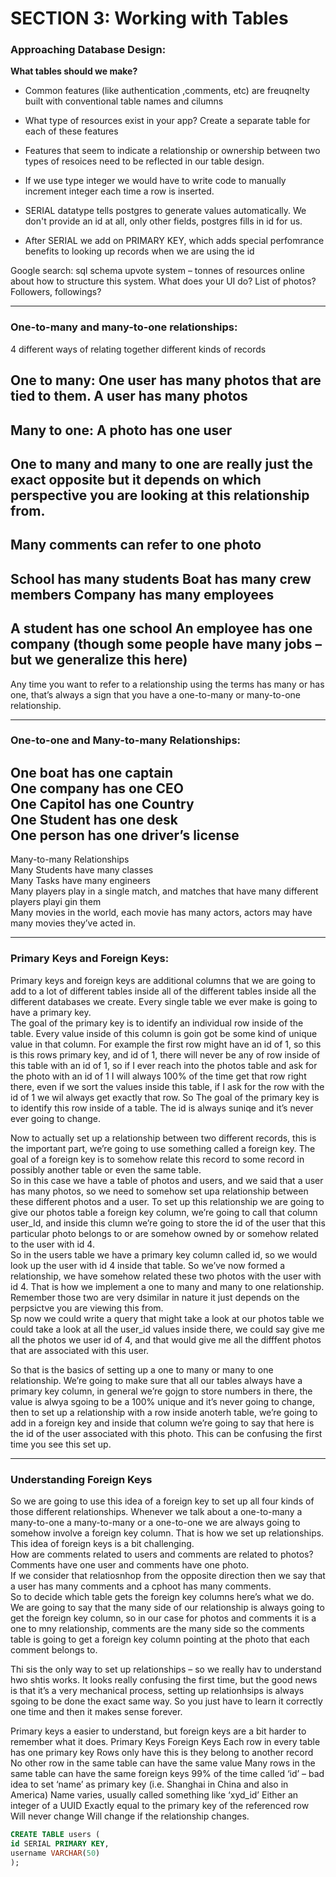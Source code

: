 # SECTION 3: Working with Tables

### Approaching Database Design:

**What tables should we make?**
-	Common features (like authentication ,comments, etc) are freuqnelty built with conventional table names and cilumns
-	What type of resources exist in your app? Create a separate table for each of these features
-	Features that seem to indicate a relationship or ownership between two types of resoices need to be reflected in our table design. 



- If we use type integer we would have to write code to manually increment integer each time a row is inserted. 
- SERIAL datatype tells postgres to generate values automatically. We don't provide an id at all, only other fields, postgres fills in id for us. 
- After SERIAL we add on PRIMARY KEY, which adds special perfomrance benefits to looking up records when we are using the id

Google search: sql schema upvote system – tonnes of resources online about how to structure this system.
What does your UI do? List of photos? Followers, followings?

---
### One-to-many and many-to-one relationships:

4 different ways of relating together different kinds of records

**One to many:**
One user has many photos that are tied to them.
A user has many photos
-
**Many to one:**
A photo has one user
-
One to many and many to one are really just the exact opposite but it depends on which perspective you are looking at this relationship from.
-
Many comments can refer to one photo
-
School has many students
Boat has many crew members
Company has many employees
-
A student has one school
An employee has one company (though some people have many jobs – but we generalize this here)
-
Any time you want to refer to a relationship using the terms has many or has one, that’s always a sign that you have a one-to-many or many-to-one relationship. 

---

### One-to-one and Many-to-many Relationships:
One boat has one captain  
One company has one CEO  
One Capitol has one Country  
One Student has one desk  
One person has one driver’s license  
-  
Many-to-many Relationships  
Many Students have many classes  
Many Tasks have many engineers  
Many players play in a single match, and matches that have many different players playi gin them  
Many movies in the world, each movie has many actors, actors may have many movies they’ve acted in.  

---

### Primary Keys and Foreign Keys:  

Primary keys and foreign keys are additional columns that we are going to add to a lot of different tables inside all of the different tables inside all the different databases we create. Every single table we ever make is going to have a primary key.  
The goal of the primary key is to identify an individual row inside of the table. Every value inside of this column is goin got be some kind of unique value in that column. For example the first row might have an id of 1, so this is this rows primary key, and id of 1, there will never be any of row inside of this table with an id of 1, so if I ever reach into the photos table and ask for the photo with an id of 1 I will always 100% of the time get that row right there, even if we sort the values inside this table, if I ask for the row with the id of 1 we wil always get exactly that row. So The goal of the primary key is to identify this row inside of a table. The id is always suniqe and it’s never ever going to change.   

Now to actually set up a relationship between two different records, this is the important part, we’re going to use something called a foreign key. The goal of a foreign key is to somehow relate this record to some record in possibly another table or even the same table.  
So in this case we have a table of photos and users, and we said that a user has many photos, so we need to somehow set upa  relationship between these different photos and a user. To set up this relationship we are going to give our photos table a foreign key column, we’re going to call that column user_Id, and inside this clumn we’re going to store the id of the user that this particular photo belongs to or are somehow owned by or somehow related to the user with id 4.    
So in the users table we have a primary key column called id, so we would look up the user with id 4 inside that table. So we’ve now formed  a relationship, we have somehow related these two photos with the user with id 4. That is how we implement a one to many and many to one relationship. Remember those two are very dsimilar in nature it just depends on the perpsictve you are viewing this from.   
Sp now we could write a query that might take a look at our photos table we could take a look at all the user_id values inside there, we could say give me all the photos we user id of 4, and that would give me all the difffent photos that are associated with this user.   
  
So that is the basics of setting up a one to many or many to one relationship. We’re going to make sure that all our tables always have a primary key column, in general we’re gojgn to store numbers in there, the value is alwya sgoing to be a 100% unique and it’s never going to change, then to set up a relationship with a row inside anoterh table, we’re going to add in a foreign key and inside that column we’re going to say that here is the id of the user associated with this photo. 
This can be confusing the first time you see this set up.  

--- 

### Understanding Foreign Keys
So we are going to use this idea of a foreign key to set up all four kinds of those different relationships. Whenever we talk about a one-to-many a many-to-one a many-to-many or a one-to-one we are always going to somehow involve a foreign key column. That is how we set up relationships. This idea of foreign keys is a bit challenging.   
How are comments related to users and comments are related to photos?
Comments have one user and comments have one photo.   
If we consider that relatiosnhop from the opposite direction then we say that a user has many comments and  a cphoot has many comments.   
So to decide which table gets the foreign key columns here’s what we do. 
We are going to say that the many  side of our relationship is always going to get the foreign key column, so in our case for photos and comments it is a one to mny relationship, comments are the many side  so the comments table is going to get a foreign key column pointing at the photo that each comment belongs to.   

  
Thi sis the only way to set up relationships – so we really hav to understand hwo shtis works. It looks really confusing the first time, but the good news is that it’s a very mechanical process, setting up relationhsips is always sgoing to be done the exact same way. So you just have to learn it correctly one time and then it makes sense forever. 

  
Primary keys a easier to understand, but foreign keys are a bit harder to remember what it does. 
Primary Keys	Foreign Keys
Each row in every table has one primary key	Rows only have this is they belong to another record
No other row in the same table can have the same value	Many rows in the same table can have the same foreign keys
99% of the time called ‘id’ – bad idea to set ‘name’ as primary key (i.e. Shanghai in China and also in America)	Name varies, usually called something like ‘xyd_id’
Either an integer of a UUID	Exactly equal to the primary key of the referenced row
Will never change	Will change if the relationship changes.
  
	
	




~~~~sql
CREATE TABLE users (
id SERIAL PRIMARY KEY, 
username VARCHAR(50)
);
~~~~